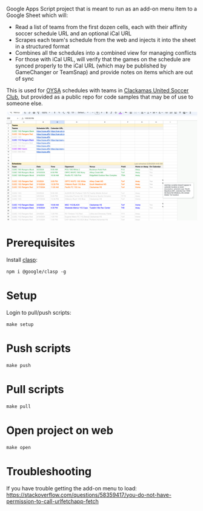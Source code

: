 Google Apps Script project that is meant to run as an add-on menu item to a Google Sheet which will:
- Read a list of teams from the first dozen cells, each with their affinity soccer schedule URL and an optional iCal URL
- Scrapes each team's schedule from the web and injects it into the sheet in a structured format
- Combines all the schedules into a combined view for managing conflicts
- For those with iCal URL, will verify that the games on the schedule are synced properly to the iCal URL (which may be published by GameChanger or TeamSnap) and provide notes on items which are out of sync

This is used for [OYSA](https://oregonyouthsoccer.org/) schedules with teams in [Clackamas United Soccer Club](https://www.clackamasunited.com/), but provided as a public repo for code samples that may be of use to someone else.

![Screenshot of Google Sheet with team calendars](screenshot.png)

# Prerequisites

Install [clasp](https://codelabs.developers.google.com/codelabs/clasp):
```
npm i @google/clasp -g
```

# Setup

Login to pull/push scripts:
```
make setup
```

# Push scripts
```
make push
```

# Pull scripts
```
make pull
```

# Open project on web
```
make open
```

# Troubleshooting

If you have trouble getting the add-on menu to load:
https://stackoverflow.com/questions/58359417/you-do-not-have-permission-to-call-urlfetchapp-fetch
